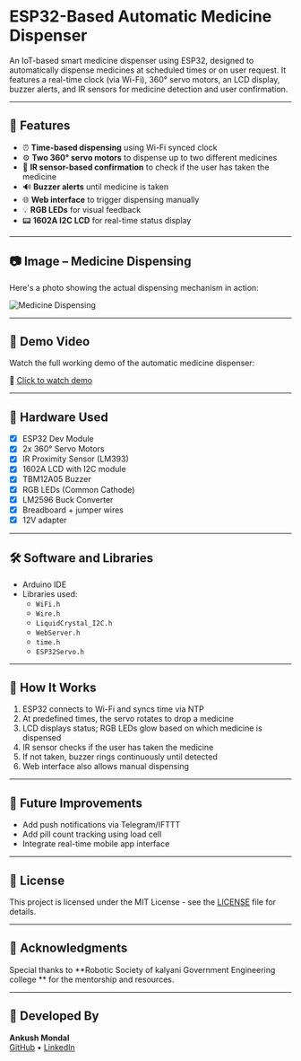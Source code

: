 # ESP32-Based Automatic Medicine Dispenser

An IoT-based smart medicine dispenser using ESP32, designed to automatically dispense medicines at scheduled times or on user request. It features a real-time clock (via Wi-Fi), 360° servo motors, an LCD display, buzzer alerts, and IR sensors for medicine detection and user confirmation.

---

## 🔧 Features

- ⏰ **Time-based dispensing** using Wi-Fi synced clock
- ⚙️ **Two 360° servo motors** to dispense up to two different medicines
- 🧠 **IR sensor-based confirmation** to check if the user has taken the medicine
- 🔊 **Buzzer alerts** until medicine is taken
- 🌐 **Web interface** to trigger dispensing manually
- 💡 **RGB LEDs** for visual feedback
- 📟 **1602A I2C LCD** for real-time status display

---
## 📷 Image – Medicine Dispensing

Here's a photo showing the actual dispensing mechanism in action:

![Medicine Dispensing](https://drive.google.com/uc?export=view&id=1rSmcthVzO44-cye45sX7V2FF3ip7n5bf)

---

## 🎥 Demo Video

Watch the full working demo of the automatic medicine dispenser:

🔗 [Click to watch demo](https://drive.google.com/file/d/1GtldoK9w6m0OWXqOJZqCajpK8JYOP-7j/view?usp=sharing)


---

## 🧰 Hardware Used

- [x] ESP32 Dev Module  
- [x] 2x 360° Servo Motors  
- [x] IR Proximity Sensor (LM393)  
- [x] 1602A LCD with I2C module  
- [x] TBM12A05 Buzzer  
- [x] RGB LEDs (Common Cathode)  
- [x] LM2596 Buck Converter  
- [x] Breadboard + jumper wires  
- [x] 12V adapter  

---

## 🛠️ Software and Libraries

- Arduino IDE  
- Libraries used:
  - `WiFi.h`  
  - `Wire.h`  
  - `LiquidCrystal_I2C.h`  
  - `WebServer.h`  
  - `time.h`  
  - `ESP32Servo.h`

---


## 🚀 How It Works

1. ESP32 connects to Wi-Fi and syncs time via NTP  
2. At predefined times, the servo rotates to drop a medicine  
3. LCD displays status; RGB LEDs glow based on which medicine is dispensed  
4. IR sensor checks if the user has taken the medicine  
5. If not taken, buzzer rings continuously until detected  
6. Web interface also allows manual dispensing

---

## 🧪 Future Improvements

- Add push notifications via Telegram/IFTTT  
- Add pill count tracking using load cell  
- Integrate real-time mobile app interface

---

## 📜 License

This project is licensed under the MIT License - see the [LICENSE](LICENSE) file for details.

---

## 🤝 Acknowledgments

Special thanks to **Robotic Society of kalyani Government Engineering college ** for the mentorship and resources.

---

## 🔗 Developed By

**Ankush Mondal**  
[GitHub](https://github.com/TFSIIFURY) • [LinkedIn](https://www.linkedin.com/in/ankush-mondal-kgec/)



